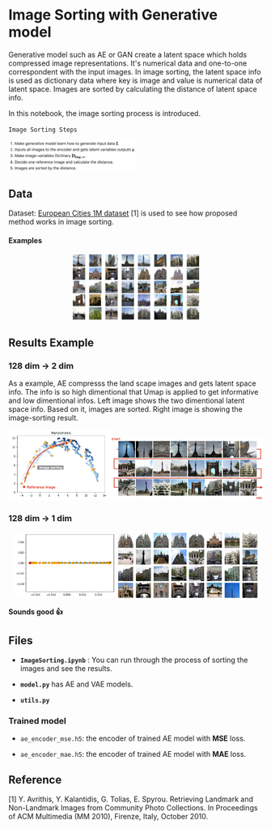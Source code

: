 # Image Sorting with Generative model



Generative model such as AE or GAN create a latent space which holds compressed image representations. It's numerical data and one-to-one correspondent with the input images. In image sorting, the latent space info is used as dictionary data where key is image and value is numerical data of latent space. Images are sorted by calculating the distance of latent space info.

In this notebook, the image sorting process is introduced.

`Image Sorting Steps`

<p><img src="results/method.png" width=50%></p>

<!--
1. Make generative model learn how to generate input data $\mathbf{I}$.
2. Inputs all images to the encoder and gets latent variables outputs $\mathbf{z}$.
3. Make image-variables Dictinary $\mathbf{D_{img-z}}$.
4. Decide one reference image and calculate the distance.
5. Images are sorted by the distance.
-->


## Data
Dataset: [European Cities 1M dataset](http://image.ntua.gr/iva/datasets/ec1m/index.html) [1] is used to see  how proposed method works in image sorting.

#### Examples

<p align="center"><img src="results/data_example.png" width=50%></p>



## Results Example

### 128 dim → 2 dim

As a example, AE compresss the land scape images and gets latent space info. The info is so high dimentional that Umap is applied to get informative and low dimentional infos. Left image shows the two dimentional latent space info. Based on it, images are sorted. Right image is showing the image-sorting result.

<p align="center"><img src="results/image-sort.jpeg" width=40%><img src="results/m_result.jpeg" width=60%></p>



### 128 dim → 1 dim

<p align="center"><img src="results/spca_plot.png" width=40%>  <img src="results/spca_image.png" width=55%></p>

**Sounds good 👍**



## Files

- **`ImageSorting.ipynb`** : You can run through the process of sorting the images and see the results.

- **`model.py`** has AE and VAE models.
- **`utils.py`**



### Trained model

- `ae_encoder_mse.h5`: the encoder of trained AE model with **MSE** loss.


- `ae_encoder_mae.h5`: the encoder of trained AE model with **MAE** loss.



## Reference

[1] Y. Avrithis, Y. Kalantidis, G. Tolias, E. Spyrou. Retrieving Landmark and Non-Landmark Images from Community Photo Collections. In Proceedings of ACM Multimedia (MM 2010), Firenze, Italy, October 2010.
